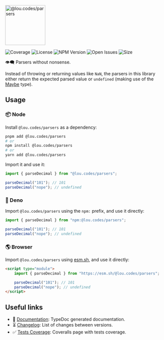 <img id="logo" alt="@lou.codes/parsers" src="https://lou.codes/logos/lou_codes_parsers.svg" height="128" />

![Coverage][coverage-badge] ![License][license-badge]
![NPM Version][npm-version-badge] ![Open Issues][open-issues-badge]
![Size][size-badge]

👁️‍🗨️ Parsers without nonsense.

Instead of throwing or returning values like `NaN`, the parsers in this library
either return the expected parsed value or `undefined` (making use of the
[Maybe](https://lou.codes/libraries/lou_codes_types/#maybe) type).

## Usage

### 📦 Node

Install `@lou.codes/parsers` as a dependency:

```bash
pnpm add @lou.codes/parsers
# or
npm install @lou.codes/parsers
# or
yarn add @lou.codes/parsers
```

Import it and use it:

```typescript
import { parseDecimal } from "@lou.codes/parsers";

parseDecimal("101"); // 101
parseDecimal("nope"); // undefined
```

### 🦕 Deno

Import `@lou.codes/parsers` using the `npm:` prefix, and use it directly:

```typescript
import { parseDecimal } from "npm:@lou.codes/parsers";

parseDecimal("101"); // 101
parseDecimal("nope"); // undefined
```

### 🌎 Browser

Import `@lou.codes/parsers` using [esm.sh][esm.sh], and use it directly:

```html
<script type="module">
	import { parseDecimal } from "https://esm.sh/@lou.codes/parsers";

	parseDecimal("101"); // 101
	parseDecimal("nope"); // undefined
</script>
```

## Useful links

-   📝 [Documentation][documentation]: TypeDoc generated documentation.
-   ⏳ [Changelog][changelog]: List of changes between versions.
-   ✅ [Tests Coverage][coverage]: Coveralls page with tests coverage.

<!-- Reference -->

[changelog]:
	https://github.com/loucyx/lou.codes/blob/main/packages/@lou.codes/PARSERS/CHANGELOG.md
[coverage-badge]:
	https://img.shields.io/coveralls/github/loucyx/lou.codes.svg?label=Test+Coverage&labelColor=666&color=0a8
[coverage]: https://coveralls.io/github/loucyx/lou.codes
[documentation]: https://lou.codes/libraries/lou_codes_parsers/
[esm.sh]: https://esm.sh
[license-badge]:
	https://img.shields.io/npm/l/@lou.codes/parsers.svg?label=License&labelColor=666&color=0a8
[npm-version-badge]:
	https://img.shields.io/npm/v/@lou.codes/parsers.svg?label=NPM+Version&labelColor=666&color=0a8
[open-issues-badge]:
	https://img.shields.io/github/issues/loucyx/lou.codes.svg?label=Issues&labelColor=666&color=0a8
[size-badge]:
	https://img.shields.io/badge/dynamic/json?label=Bundle+Size&labelColor=666&color=0a8&suffix=KiB&query=%24.size&url=https%3A%2F%2Fraw.githubusercontent.com%2Floucyx%2Flou.codes%2Fmain%2Fpackages%2F%40lou.codes%2Fparsers%2Fpackage.json
